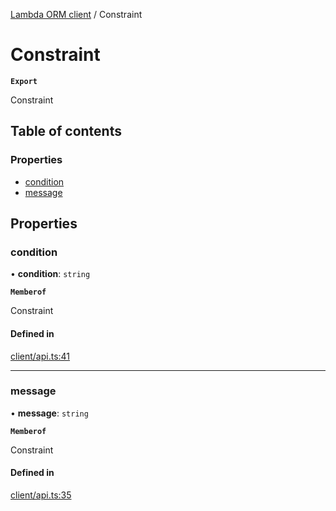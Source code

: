 [Lambda ORM client](../README.md) / Constraint

# Constraint

**`Export`**

Constraint

## Table of contents

### Properties

- [condition](Constraint.md#condition)
- [message](Constraint.md#message)

## Properties

### condition

• **condition**: `string`

**`Memberof`**

Constraint

#### Defined in

[client/api.ts:41](https://github.com/FlavioLionelRita/lambdaorm-client-node/blob/ef76354/src/lib/client/api.ts#L41)

___

### message

• **message**: `string`

**`Memberof`**

Constraint

#### Defined in

[client/api.ts:35](https://github.com/FlavioLionelRita/lambdaorm-client-node/blob/ef76354/src/lib/client/api.ts#L35)
